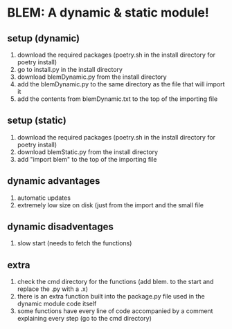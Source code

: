 # BLEM: A dynamic & static module!
## setup (dynamic)
1. download the required packages (poetry.sh in the install directory for poetry install)
2. go to install.py in the install directory
3. download blemDynamic.py from the install directory
4. add the blemDynamic.py to the same directory as the file that will import it
5. add the contents from blemDynamic.txt to the top of the importing file
## setup (static)
1. download the required packages (poetry.sh in the install directory for poetry install)
2. download blemStatic.py from the install directory
3. add "import blem" to the top of the importing file
## dynamic advantages
1. automatic updates
2. extremely low size on disk (just from the import and the small file
## dynamic disadventages
1. slow start (needs to fetch the functions)
## extra
1. check the cmd directory for the functions (add blem. to the start and replace the .py with a .x)
2. there is an extra function built into the package.py file used in the dynamic module code itself
3. some functions have every line of code accompanied by a comment explaining every step (go to the cmd directory)
